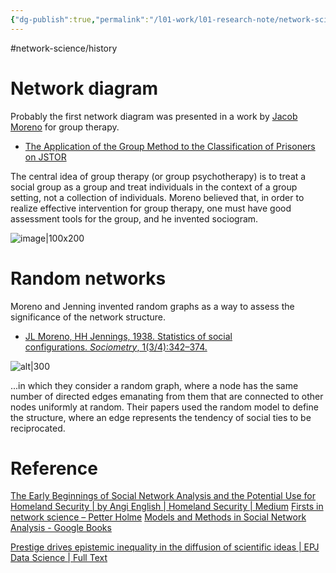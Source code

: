 ```yaml
---
{"dg-publish":true,"permalink":"/l01-work/l01-research-note/network-science/history-of-network-science/","dgPassFrontmatter":true}
---
```


#network-science/history

# Network diagram 

Probably the first network diagram was presented in a work by [Jacob Moreno](https://en.wikipedia.org/wiki/Jacob_L._Moreno) for group therapy. 

- [The Application of the Group Method to the Classification of Prisoners on JSTOR](https://www.jstor.org/stable/2785020?origin=crossref)

The central idea of group therapy (or group psychotherapy) is to treat a social group as a group and treat individuals in the context of a group setting, not a collection of individuals. Moreno believed that, in order to realize effective intervention for group therapy, one must have good assessment tools for the group, and he invented sociogram.

![image|100x200](https://d3i71xaburhd42.cloudfront.net/70f38dc9f879c9eb3c349cb743cbe78414603cd2/2-Figure1-1.png)

# Random networks 

Moreno and Jenning invented random graphs as a way to assess the significance of the network structure. 

- [JL Moreno, HH Jennings, 1938. Statistics of social configurations. _Sociometry_, 1(3/4):342–374.](http://dx.doi.org/10.2307/2785588)

![alt|300](https://petterholdotme.files.wordpress.com/2019/04/moreno_random-e1555330916755.png)

...in which they consider a random graph, where a node has the same number of directed edges emanating from them that are connected to other nodes uniformly at random. Their papers used the random model to define the structure, where an edge represents the tendency of social ties to be reciprocated.

# Reference
[The Early Beginnings of Social Network Analysis and the Potential Use for Homeland Security | by Angi English | Homeland Security | Medium](https://medium.com/homeland-security/the-early-beginnings-of-social-network-analysis-and-the-potential-use-for-homeland-security-26213c86949b)
[Firsts in network science – Petter Holme](https://petterhol.me/2019/04/15/firsts-in-network-science/)
[Models and Methods in Social Network Analysis - Google Books](https://books.google.com/books?hl=en&lr=&id=4Ty5xP_KcpAC&oi=fnd&pg=PA248&dq=Graphical+Techniques+for+Exploring+Social+Network+Data&ots=9OMHufy5D2&sig=C1TBa1eHoTBp7PNdW2-uJht9LwA#v=onepage&q=Graphical%20Techniques%20for%20Exploring%20Social%20Network%20Data&f=false)

[Prestige drives epistemic inequality in the diffusion of scientific ideas | EPJ Data Science | Full Text](https://epjdatascience.springeropen.com/articles/10.1140/epjds/s13688-018-0166-4)